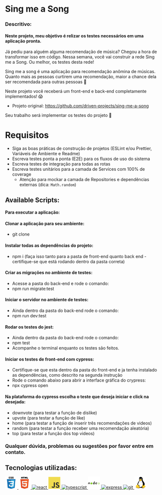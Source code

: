 # Sing me a Song

### Descritivo:

#### Neste projeto, meu objetivo é relizar os testes necessários em uma aplicação pronta.

Já pediu para alguém alguma recomendação de música? Chegou a hora de transformar isso em código. Nessa semana, você vai construir a rede Sing me a Song. Ou melhor, os testes desta rede!

Sing me a song é uma aplicação para recomendação anômina de músicas. Quanto mais as pessoas curtirem uma recomendação, maior a chance dela ser recomendada para outras pessoas 🙂

Neste projeto você receberá um front-end e back-end completamente implementados! 😱

- Projeto original: https://github.com/driven-projects/sing-me-a-song

Seu trabalho será implementar os testes do projeto 🙂

# Requisitos

- Siga as boas práticas de construção de projetos (ESLint e/ou Prettier, Variáveis de Ambiente e Readme)
- Escreva testes ponta a ponta (E2E) para os fluxos de uso do sistema
- Escreva testes de integração para todas as rotas
- Escreva testes unitários para a camada de Services com 100% de coverage
  - Atenção para mockar a camada de Repositories e dependências externas (dica: `Math.random`)

## Available Scripts:

#### Para executar a aplicação:

#### Clonar a aplicação para seu ambiente:

- git clone

#### Instalar todas as dependências do projeto:

- npm i (faça isso tanto para a pasta de front-end quanto back end - certifique-se que está rodando dentro da pasta correta)

#### Criar as migrações no ambiente de testes:

- Acesse a pasta do back-end e rode o comando:
- npm run migrate:test

#### Iniciar o servidor no ambiente de testes:

- Ainda dentro da pasta do back-end rode o comando:
- npm run dev:test

#### Rodar os testes do jest:

- Ainda dentro da pasta do back-end rode o comando:
- npm test
- Acompanhe o terminal enquanto os testes são feitos.

#### Iniciar os testes de front-end com cypress:

- Certifique-se que esta dentro da pasta do front-end e ja tenha instalado as dependências, como descrito na segunda instrução
- Rode o comando abaixo para abrir a interface gráfica do crypress:
- npx cypress open

#### Na plataforma do cypress escolha o teste que deseja iniciar e click na desejada:

- downvote (para testar a função de dislike)
- upvote (para testar a função de like)
- home (para testar a função de inserir três recomendações de videos)
- random (para testar a função receber uma recomendação aleatória)
- top (para testar a função dos top videos)

### Qualquer dúvida, problemas ou sugestões por favor entre em contato.

## Tecnologias utilizadas:

<p align="left">
  <a href="https://www.w3schools.com/css/" target="_blank"> <img src="https://raw.githubusercontent.com/devicons/devicon/master/icons/css3/css3-original-wordmark.svg" alt="css3" width="40" height="40"/> </a> 
  <a href="https://www.w3.org/html/" target="_blank"> <img src="https://raw.githubusercontent.com/devicons/devicon/master/icons/html5/html5-original-wordmark.svg" alt="html5" width="40" height="40"/> </a> 
  <a href="https://www.postgresql.org/" target="_blank"> <img src="https://icongr.am/devicon/react-original.svg?size=128&color=currentColor" alt="react" width="40" height="40"/> </a> 
  <a href="https://developer.mozilla.org/en-US/docs/Web/JavaScript" target="_blank"> <img src="https://raw.githubusercontent.com/devicons/devicon/master/icons/javascript/javascript-original.svg" alt="javascript" width="40" height="40"/> </a> 
  <a href="https://expressjs.com/pt-br/" target="_blank"> <img src="https://icongr.am/devicon/typescript-original.svg?size=128&color=currentColor" alt="typescript" width="40" height="40"/> </a> 
  <a href="https://nodejs.org" target="_blank"> <img src="https://raw.githubusercontent.com/devicons/devicon/master/icons/nodejs/nodejs-original-wordmark.svg" alt="nodejs" width="40" height="40"/> </a> 
  <a href="https://expressjs.com/pt-br/" target="_blank"> <img src="https://icongr.am/devicon/express-original-wordmark.svg?size=128&color=currentColor" alt="express" width="40" height="40"/> </a> 
  <a href="https://git-scm.com/" target="_blank"> <img src="https://www.vectorlogo.zone/logos/git-scm/git-scm-icon.svg" alt="git" width="40" height="40"/> </a>
  <a href="https://www.linux.org/" target="_blank"> <img src="https://raw.githubusercontent.com/devicons/devicon/master/icons/linux/linux-original.svg" alt="linux" width="40" height="40"/> </a> 
</p>
